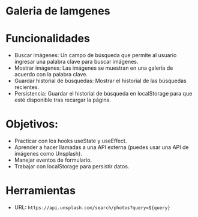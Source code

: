 # Galeria de Iamgenes

# Funcionalidades
- Buscar imágenes: Un campo de búsqueda que permite al usuario ingresar una palabra clave para buscar imágenes.
- Mostrar imágenes: Las imágenes se muestran en una galería de acuerdo con la palabra clave.
- Guardar historial de búsquedas: Mostrar el historial de las búsquedas recientes.
- Persistencia: Guardar el historial de búsqueda en localStorage para que esté disponible tras recargar la página.

# Objetivos:
- Practicar con los hooks useState y useEffect.
- Aprender a hacer llamadas a una API externa (puedes usar una API de imágenes como Unsplash).
- Manejar eventos de formulario.
- Trabajar con localStorage para persistir datos.

# Herramientas
- URL: `https://api.unsplash.com/search/photos?query=${query}`